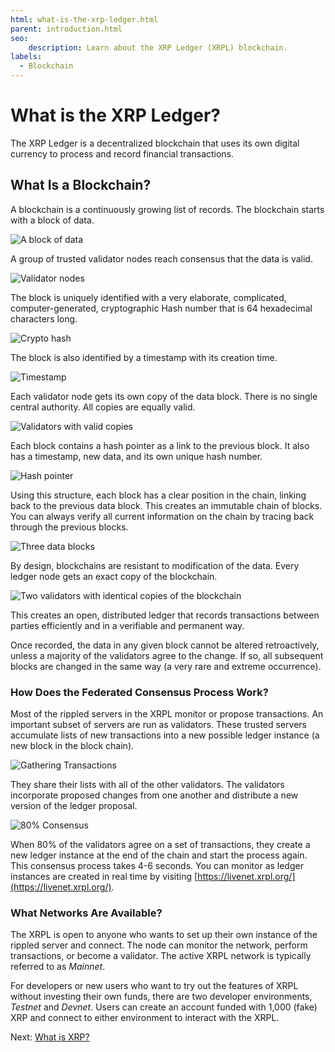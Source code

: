 ```yaml
---
html: what-is-the-xrp-ledger.html
parent: introduction.html
seo:
    description: Learn about the XRP Ledger (XRPL) blockchain.
labels:
  - Blockchain
---
```

# What is the XRP Ledger?

The XRP Ledger is a decentralized blockchain that uses its own digital currency to process and record financial transactions.


## What Is a Blockchain?

A blockchain is a continuously growing list of records. The blockchain starts with a block of data.

![A block of data](/docs/img/introduction2-data-block.png)

A group of trusted validator nodes reach consensus that the data is valid.

![Validator nodes](/docs/img/introduction3-validators.png)

The block is uniquely identified with a very elaborate, complicated, computer-generated, cryptographic Hash number that is 64 hexadecimal characters long.

![Crypto hash](/docs/img/introduction4-hash.png)

The block is also identified by a timestamp with its creation time.

![Timestamp](/docs/img/introduction5-time-stamp.png)

Each validator node gets its own copy of the data block. There is no single central authority. All copies are equally valid.

![Validators with valid copies](/docs/img/introduction6-valid-copies.png)

Each block contains a hash pointer as a link to the previous block. It also has a timestamp, new data, and its own unique hash number.

![Hash pointer](/docs/img/introduction7-two-blocks.png)

Using this structure, each block has a clear position in the chain, linking back to the previous data block. This creates an immutable chain of blocks. You can always verify all current information on the chain by tracing back through the previous blocks.

![Three data blocks](/docs/img/introduction8-3-blocks.png)

By design, blockchains are resistant to modification of the data. Every ledger node gets an exact copy of the blockchain.

![Two validators with identical copies of the blockchain](/docs/img/introduction9-2-sets-of-3.png)

This creates an open, distributed ledger that records transactions between parties efficiently and in a verifiable and permanent way.

Once recorded, the data in any given block cannot be altered retroactively, unless a majority of the validators agree to the change. If so, all subsequent blocks are changed in the same way (a very rare and extreme occurrence).

### How Does the Federated Consensus Process Work?

Most of the rippled servers in the XRPL monitor or propose transactions. An important subset of servers are run as validators. These trusted servers accumulate lists of new transactions into a new possible ledger instance (a new block in the block chain).

![Gathering Transactions](/docs/img/introduction17-gather-txns.png)

They share their lists with all of the other validators. The validators incorporate proposed changes from one another and distribute a new version of the ledger proposal.

![80% Consensus](/docs/img/introduction18-80-percent-consensus.png)

When 80% of the validators agree on a set of transactions, they create a new ledger instance at the end of the chain and start the process again. This consensus process takes 4-6 seconds. You can monitor as ledger instances are created in real time by visiting [https://livenet.xrpl.org/](https://livenet.xrpl.org/).

### What Networks Are Available?

The XRPL is open to anyone who wants to set up their own instance of the rippled server and connect. The node can monitor the network, perform transactions, or become a validator. The active XRPL network is typically referred to as _Mainnet_.

For developers or new users who want to try out the features of XRPL without investing their own funds, there are two developer environments, _Testnet_ and _Devnet_. Users can create an account funded with 1,000 (fake) XRP and connect to either environment to interact with the XRPL.

Next: [What is XRP?](what-is-xrp.md)
